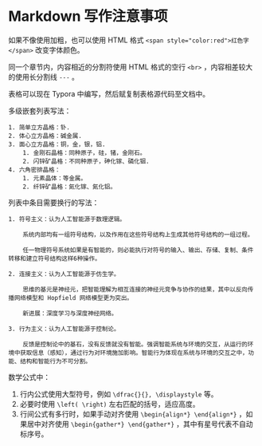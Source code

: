 # Markdown 写作注意事项

如果不像使用加粗，也可以使用 HTML 格式 `<span style="color:red">红色字</span>` 改变字体颜色。

同一个章节内，内容相近的分割符使用 HTML 格式的空行 `<br>` ，内容相差较大的使用长分割线 `---` 。

表格可以现在 Typora 中编写，然后赋复制表格源代码至文档中。

多级嵌套列表写法：

```text
1. 简单立方晶格：钋.
2. 体心立方晶格：碱金属.
3. 面心立方晶格：铜，金，银，铝.
    1. 金刚石晶格：同种原子，硅，锗，金刚石。
    2. 闪锌矿晶格：不同种原子，砷化镓、磷化铟.
4. 六角密排晶格：
    1. 元素晶体：等金属。
    2. 纤锌矿晶格：氮化镓、氮化铝。
```

列表中条目需要换行的写法：

```text
1. 符号主义：认为人工智能源于数理逻辑。

    系统内部均有一组符号结构，以及作用在这些符号结构上生成其他符号结构的一组过程。

    任一物理符号系统如果是有智能的，则必能执行对符号的输入、输出、存储、复制、条件转移和建立符号结构这样6种操作。

2. 连接主义：认为人工智能源于仿生学。

    思维的基元是神经元，把智能理解为相互连接的神经元竞争与协作的结果，其中以反向传播网络模型和 Hopfield 网络模型更为突出。

    新进展：深度学习与深度神经网络。

3. 行为主义：认为人工智能源于控制论。

    反馈是控制论中的基石，没有反馈就没有智能。强调智能系统与环境的交互，从运行的环境中获取信息（感知），通过行为对环境施加影响。智能行为体现在系统与环境的交互之中，功能、结构和智能行为不可分割。
```

数学公式中：

1. 行内公式使用大型符号，例如 `\dfrac{}{}, \displaystyle` 等。
2. 必要时使用 `\left( \right)` 左右匹配的括号，适应高度。
3. 行间公式有多行时，如果手动对齐使用 `\begin{align*} \end{align*}` ，如果居中对齐使用 `\begin{gather*} \end{gather*}` ，其中有星号代表不自动标序号。
